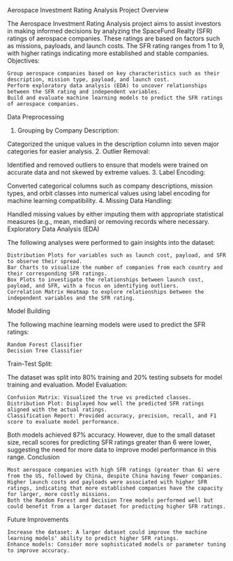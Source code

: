 Aerospace Investment Rating Analysis
Project Overview

The Aerospace Investment Rating Analysis project aims to assist investors in making informed decisions by analyzing the SpaceFund Realty (SFR) ratings of aerospace companies. These ratings are based on factors such as missions, payloads, and launch costs. The SFR rating ranges from 1 to 9, with higher ratings indicating more established and stable companies.
Objectives:

    Group aerospace companies based on key characteristics such as their description, mission type, payload, and launch cost.
    Perform exploratory data analysis (EDA) to uncover relationships between the SFR rating and independent variables.
    Build and evaluate machine learning models to predict the SFR ratings of aerospace companies.

Data Preprocessing
1. Grouping by Company Description:

Categorized the unique values in the description column into seven major categories for easier analysis.
2. Outlier Removal:

Identified and removed outliers to ensure that models were trained on accurate data and not skewed by extreme values.
3. Label Encoding:

Converted categorical columns such as company descriptions, mission types, and orbit classes into numerical values using label encoding for machine learning compatibility.
4. Missing Data Handling:

Handled missing values by either imputing them with appropriate statistical measures (e.g., mean, median) or removing records where necessary.
Exploratory Data Analysis (EDA)

The following analyses were performed to gain insights into the dataset:

    Distribution Plots for variables such as launch cost, payload, and SFR to observe their spread.
    Bar Charts to visualize the number of companies from each country and their corresponding SFR ratings.
    Box Plots to investigate the relationships between launch cost, payload, and SFR, with a focus on identifying outliers.
    Correlation Matrix Heatmap to explore relationships between the independent variables and the SFR rating.

Model Building

The following machine learning models were used to predict the SFR ratings:

    Random Forest Classifier
    Decision Tree Classifier

Train-Test Split:

The dataset was split into 80% training and 20% testing subsets for model training and evaluation.
Model Evaluation:

    Confusion Matrix: Visualized the true vs predicted classes.
    Distribution Plot: Displayed how well the predicted SFR ratings aligned with the actual ratings.
    Classification Report: Provided accuracy, precision, recall, and F1 score to evaluate model performance.

Both models achieved 87% accuracy. However, due to the small dataset size, recall scores for predicting SFR ratings greater than 6 were lower, suggesting the need for more data to improve model performance in this range.
Conclusion

    Most aerospace companies with high SFR ratings (greater than 6) were from the US, followed by China, despite China having fewer companies.
    Higher launch costs and payloads were associated with higher SFR ratings, indicating that more established companies have the capacity for larger, more costly missions.
    Both the Random Forest and Decision Tree models performed well but could benefit from a larger dataset for predicting higher SFR ratings.

Future Improvements

    Increase the dataset: A larger dataset could improve the machine learning models' ability to predict higher SFR ratings.
    Enhance models: Consider more sophisticated models or parameter tuning to improve accuracy.

